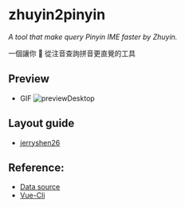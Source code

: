 # zhuyin2pinyin

_A tool that make query Pinyin IME faster by Zhuyin._

一個讓你  從注音查詢拼音更直覺的工具

## Preview

- GIF ![previewDesktop](https://raw.githubusercontent.com/rosethorn999/zhuyin2pinyin/master/previewDesktop.gif)

## Layout guide

- [jerryshen26](https://github.com/jerryshen26)

## Reference:

- [Data source](https://www.ifreesite.com/phonetic/phonetic.htm)
- [Vue-Cli](https://github.com/vuejs/vue-cli)

